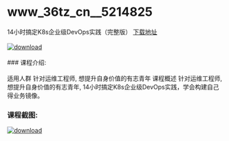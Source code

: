 # www_36tz_cn__5214825
14小时搞定K8s企业级DevOps实践（完整版）
[下载地址](http://www.36tz.cn/article/5214825 "下载地址")
<br/></br>[![download](http://36tz.cn/muke_img/2020_08_1-33-300x194.png "下载地址")](http://www.36tz.cn/article/5214825 "下载地址")
<br/></br>### 课程介绍:<br/></br>适用人群
针对运维工程师, 想提升自身价值的有志青年
课程概述
针对运维工程师, 想提升自身价值的有志青年, 14小时搞定K8s企业级DevOps实践，学会构建自己得业务镜像。

### 课程截图:
[![download](http://36tz.cn/muke_img/2020_08_2-31.png "下载地址")](http://www.36tz.cn/article/5214825 "下载地址")

